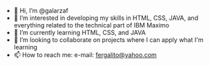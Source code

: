 - 👋 Hi, I’m @galarzaf
- 👀 I’m interested in developing my skills in HTML, CSS, JAVA, and everything related to the technical part of IBM Maximo
- 🌱 I’m currently learning HTML, CSS, and JAVA
- 💞️ I’m looking to collaborate on projects where I can apply what I'm learning
- 📫 How to reach me: e-mail: fergalito@yahoo.com

<!---
galarzaf/galarzaf is a ✨ special ✨ repository because its `README.md` (this file) appears on your GitHub profile.
You can click the Preview link to take a look at your changes.
--->
